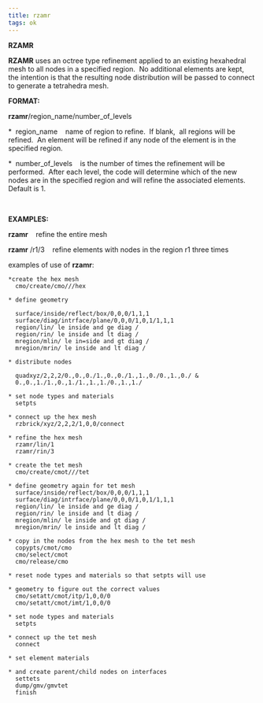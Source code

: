 ```yaml
---
title: rzamr
tags: ok
---
```


**RZAMR**

 **RZAMR** uses an octree type refinement applied to an existing
 hexahedral mesh to all nodes in a specified region.  No additional
 elements are kept,  the intention is that the resulting node
 distribution will be passed to connect to generate a tetrahedra
 mesh.

 **FORMAT:**

  **rzamr**/region\_name/number\_of\_levels

  
*  region\_name    name of region to refine.  If blank,  all
  regions will be refined.  An element will be refined if any node of
  the element is in the specified region.

  
*  number\_of\_levels    is the number of times the refinement will
  be performed.  After each level, the code will determine which of
  the new nodes are in the specified region and will refine the
  associated elements.  Default is 1.

   

 **EXAMPLES:**

  **rzamr**    refine the entire mesh

  **rzamr** /r1/3    refine elements with nodes in the region r1 three
  times
 
  examples of use of **rzamr**:
 
  
    *create the hex mesh
      cmo/create/cmo///hex 
  
    * define geometry

      surface/inside/reflect/box/0,0,0/1,1,1
      surface/diag/intrface/plane/0,0,0/1,0,1/1,1,1
      region/lin/ le inside and ge diag /
      region/rin/ le inside and lt diag /
      mregion/mlin/ le in=side and gt diag /
      mregion/mrin/ le inside and lt diag /
      
    * distribute nodes

      quadxyz/2,2,2/0.,0.,0./1.,0.,0./1.,1.,0./0.,1.,0./ &
      0.,0.,1./1.,0.,1./1.,1.,1./0.,1.,1./
      
    * set node types and materials
      setpts
      
    * connect up the hex mesh
      rzbrick/xyz/2,2,2/1,0,0/connect
      
    * refine the hex mesh
      rzamr/lin/1
      rzamr/rin/3
      
    * create the tet mesh
      cmo/create/cmot///tet
      
    * define geometry again for tet mesh
      surface/inside/reflect/box/0,0,0/1,1,1
      surface/diag/intrface/plane/0,0,0/1,0,1/1,1,1
      region/lin/ le inside and ge diag /
      region/rin/ le inside and lt diag /
      mregion/mlin/ le inside and gt diag /
      mregion/mrin/ le inside and lt diag /
      
    * copy in the nodes from the hex mesh to the tet mesh
      copypts/cmot/cmo
      cmo/select/cmot
      cmo/release/cmo
      
    * reset node types and materials so that setpts will use
      
    * geometry to figure out the correct values
      cmo/setatt/cmot/itp/1,0,0/0
      cmo/setatt/cmot/imt/1,0,0/0
      
    * set node types and materials
      setpts
      
    * connect up the tet mesh
      connect
      
    * set element materials
      
    * and create parent/child nodes on interfaces
      settets
      dump/gmv/gmvtet
      finish
       
     
